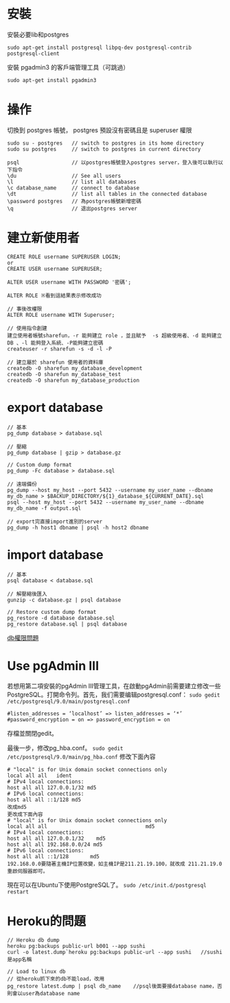 # 安裝

安裝必要lib和postgres

`sudo apt-get install postgresql libpq-dev postgresql-contrib postgresql-client`

安裝 pgadmin3 的客戶端管理工具（可跳過）

`sudo apt-get install pgadmin3`

# 操作

切換到 postgres 帳號， postgres 預設沒有密碼且是 superuser 權限
```
sudo su - postgres   // switch to postgres in its home directory
sudo su postgres     // switch to postgres in current directory

psql                 // 以postgres帳號登入postgres server，登入後可以執行以下指令
\du                  // See all users
\l                   // list all databases
\c database_name     // connect to database
\dt                  // list all tables in the connected database
\password postgres   // 為postgres帳號新增密碼
\q                   // 退出postgres server
```

# 建立新使用者
```shell
CREATE ROLE username SUPERUSER LOGIN;
or
CREATE USER username SUPERUSER;

ALTER USER username WITH PASSWORD '密碼';

ALTER ROLE ※看到這結果表示修改成功

// 事後改權限
ALTER ROLE username WITH Superuser;

// 使用指令創建
建立使用者帳號sharefun，-r 能夠建立 role ，並且賦予  -s 超級使用者、-d 能夠建立 DB 、-l 能夠登入系統、-P能夠建立密碼
createuser -r sharefun -s -d -l -P

// 建立屬於 sharefun 使用者的資料庫
createdb -O sharefun my_database_development
createdb -O sharefun my_database_test
createdb -O sharefun my_database_production
```

# export database
```
// 基本
pg_dump database > database.sql

// 壓縮
pg_dump database | gzip > database.gz

// Custom dump format
pg_dump -Fc database > database.sql

// 遠端備份
pg_dump --host my_host --port 5432 --username my_user_name --dbname my_db_name > $BACKUP_DIRECTORY/${1}_database_${CURRENT_DATE}.sql
psql --host my_host --port 5432 --username my_user_name --dbname my_db_name -f output.sql

// export完直接import進別的server
pg_dump -h host1 dbname | psql -h host2 dbname
```
# import database
```
// 基本 
psql database < database.sql

// 解壓縮後匯入
gunzip -c database.gz | psql database

// Restore custom dump format
pg_restore -d database database.sql
pg_restore database.sql | psql database
```

[db權限問題](http://stackoverflow.com/questions/18664074/getting-error-peer-authentication-failed-for-user-postgres-when-trying-to-ge)

# Use pgAdmin III

若想用第二項安裝的pgAdmin III管理工具，在啟動pgAdmin前需要建立修改一些PostgreSQL。打開命令列。首先，我们需要编辑postgresql.conf：
`sudo gedit /etc/postgresql/9.0/main/postgresql.conf`

```
#listen_addresses = ‘localhost’ => listen_addresses = ‘*’
#password_encryption = on => password_encryption = on
```

存檔並關閉gedit。

最後一步，修改pg\_hba.conf。
`sudo gedit /etc/postgresql/9.0/main/pg_hba.conf`
修改下面內容

```
# "local" is for Unix domain socket connections only
local all all   ident
# IPv4 local connections:
host all all 127.0.0.1/32 md5
# IPv6 local connections:
host all all ::1/128 md5
改成md5
更改成下面內容
# "local" is for Unix domain socket connections only
local all all                                md5
# IPv4 local connections:
host all all 127.0.0.1/32    md5
host all all 192.168.0.0/24 md5
# IPv6 local connections:
host all all ::1/128       md5
192.168.0.0要隨著主機IP位置改變，如主機IP是211.21.19.100，就改成 211.21.19.0
重啟伺服器即可。
```

現在可以在Ubuntu下使用PostgreSQL了。
`sudo /etc/init.d/postgresql restart`


# Heroku的問題
```
// Heroku db dump
heroku pg:backups public-url b001 --app sushi
curl -o latest.dump`heroku pg:backups public-url --app sushi   //sushi是app名稱

// Load to linux db
// 從heroku抓下來的db不能load，改用
pg_restore latest.dump | psql db_name    //psql後面要接database name，否則會以user為database name
```

